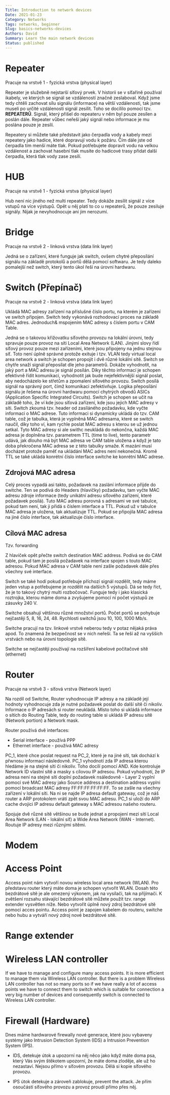 ```yaml
---
Title: Introduction to network devices
Date: 2021-01-23
Category: Networks
Tags: networks, beginner
Slug: basics-networks-devices
Authors: David
Summary: Learn the main network devices
Status: published
---
```




# Repeater

Pracuje na vrstvě 1 - fyzická vrstva (physical layer)

Repeater je služebně nejstarší síťový prvek. V historii se v síťařině používal ikabely, ve kterých se signál se vzdáleností značně zeslaboval. Když jsme tedy chtěli zachovat sílu signálu (informace) na větší vzdálenosti, tak jsme museli po určité vzdálenosti signál zesílit. Toho se docílilo pomocí tzv. **REPEATERŮ**. Signál, který přišel do repeateru v něm byl pouze zesílen a poslán dále. Repeater vůbec neřeší jaký signál nebo informace je mu poslána pouze je zesílí.

Repeatery si můžete také představit jako čerpadla vody a kabely mezi repeatery jako hadice, které dopravují vodu k požáru. Čím dále jste od čerpadla tím menší máte tlak. Pokud potřebujete dopravit vodu na velkou vzdálenost a zachovat hasební tlak musíte do hadicové trasy přidat další čerpadla, která tlak vody zase zesílí.

# HUB

Pracuje na vrstvě 1 - fyzická vrstva (physical layer)

Hub není nic jiného než multi repeater. Tedy dokáže zesílit signál z více vstupů na více výstupů. Opět u něj platí to co u repeaterů, že pouze zesiluje signály. Nijak je nevyhodnocuje ani jim nerozumí.

# Bridge

Pracuje na vrstvě 2 - linková vrstva (data link layer)

Jedná se o zařízení, které funguje jak switch, ovšem chytré přeposílání signálu na základě protokolů a portů dělá pomocí softwaru. Je tedy daleko pomalejší než switch, který tento úkol řeší na úrovni hardwaru.

# Switch (Přepínač)

Pracuje na vrstvě 2 - linková vrstva (data link layer)

Ukládá MAC adresy zařízení na příslušné číslo portu, na kterém je zařízení ve switch připojen. Switch tedy vykonává rozhodovací proces na základě MAC adres. Jednoduch& mspojením MAC adresy s číslem portu v CAM Table.

Jedná se o takovou křižovatku síťového provozu na lokální úrovni, tedy spravuje pouze provoz na síti Local Area Network (LAN). Jinými slovy řídí síťový provoz pouze mezi zařízeními, které jsou připojeny na jednu stejnou síť. Toto není úplně správné protože exituje i tzv. VLAN tedy virtual local area network a switch je schopen propojit i dvě různé lokální sítě. Switch se chytře snaží signál přeposílat dle jeho parametrů. Dokáže vyhodnotit, na jaký port a MAC adresu je signál posílán. Díky těchto informací je schopen efektivně řídit komunikaci, vyhodnotit jak bude nejefektivnější signál poslat, aby nedocházelo ke střetům a zpomalení síťového provozu. Switch posílá signál na správný port, čímž komunikaci zefektivňuje.
Logika přeposílání signálu je řešena na úrovni hardwaru pomocí chytrých obvodů ASICs (Application Specific Integrated Circuits). Switch je schopen se učit na základě toho, že ví kde jsou síťová zařízení, kde jsou jejich MAC adresy v síti. Switch zkoumá tzv. header od zasíláného požadavku, kde vyčte informaci o MAC adrese. Tuto informaci si dynamicky ukládá do tzv. CAM table, což je tabulka, která je vyplněná MAC adresama, které se switch naučil, díky toho ví, kam rychle poslat MAC adresu s kterou se už jednou setkal. Tyto MAC adresy si ale swithc neukládá do nekončna, každá MAC adresa je doplněna tzv. parametrem TTL (time to live), tento parametr udává, jak dlouho má být MAC adresa ve CAM table uložena a když je tato doba překročena MAC adresa se z této tabulky smaže. K mazání musí docházet protože paměť na ukládání MAC adres není nekonečná. Kromě TTL se také ukládá konrétní číslo interface switche ke konrétní MAC adrese.


## Zdrojová MAC adresa

Celý proces vypadá asi takto, požadavek na zaslání informace přijde do switche. Ten se podívá do Headers (hlavičky) požadavku, tam vyčte MAC adresu zdroje informace (tedy unikátní adresu síťového zařízení, které požadavek posílá). Tuto MAC adresu porovná s adresami ve své tabulce, pokud tam není, tak ji přidá s číslem interface a TTL. Pokud už v tabulce MAC adresa je uložena, tak aktualizuje TTL. Pokud se připojila MAC adresa na jiné číslo interface, tak aktualizuje číslo interface.

## Cílová MAC adresa

Tzv. forwarding

Z hlaviček opět přečte switch destination MAC address. Podívá se do CAM table, pokud tam je posílá požadavek na interface spojen s touto MAC adresou. Pokud MAC adresa v CAM table není zašle požadavek dále přes všechny své interface.

Switch se také hodí pokud potřebuje příchozí signál rozdělit, tedy máme jeden vstup a potřebujeme je rozdělit na dalších 5 výstupů. Dá se tedy říct, že je to takový chytrý multi rozbočovač. Funguje tedy i jako klasická roztrojka, kterou máme doma a zvyšujeme pomocí ní počet výstupů ze zásuvky 240 V.

Switche obsahují většinou různé množství portů. Počet portů se pohybuje nejčastěji 5, 8, 16, 24, 48. Rychlosti switchů jsou 10, 100, 1000 Mb/s.

Switche pracují na tzv. linkové vrstvě neberou tedy v potaz nějaká práva apod. To znamená že bezpečnost se v nich neřeší. Ta se řeší až na vyšších vrstvách nebo na úrovni topologie sítě.

Switche se nejčastěji používají na rozšíření kabelové počítačové sítě (ethernet)

# Router

Pracuje na vrstvě 3 - síťová vrstva (Network layer)

Na rozdíl od Switche, Router vyhodnocuje IP adresy a na základě její hodnoty vyhodnocuje zda je nutné požadavek poslat do další sítě či nikoliv. Informace o IP adresách si router neukládá. Místo toho si ukládá informace o sítích do Routing Table, tedy do routing table si ukládá IP adresu sítě (Network portion) a Network mask.

Router používá dvě interfaces:

* Serial interface - používá PPP
* Ethernet interface - používá MAC adresy

PC_1, které chce poslat request na PC_2, které je na jiné síti, tak dochází k přwnosu informací následovně. PC_1 vyhodnotí zda IP adresa kterou hledáme je na stejné síti či nikoliv. Toho docílí pomocí AND. Kde kontroluje Network ID vlastní sítě a masky s cílovou IP adresou. Pokud vyhodnotí, že IP adresa není na stejné síti doplní požadavek nsáledovně - Layer 2 vyplní pomocí své MAC adresy jako Source address a destination address vyplni pomocí broadcast MAC adresy FF:FF:FF:FF:FF:FF. To se zašle na všechny zařízení v lokální síti. Na ni se najde IP adresa default gateway, což je náš router a ARP protokolem vrátí zpět svou MAC adresu. PC_1 si uloží do ARP cache dvojici IP adresu default gateway s MAC adresou našeho routeru.

Spojuje dvě různé sítě většinou se bude jednat a propojení mezi sítí Local Area Network (LAN - lokální síť) a Wide Area Network (WAN - Internet).
Routuje IP adresy mezi různými sítěmi.

# Modem

# Access Point

Access point nám vytvoří novou wireless local area network (WLAN). Pro představu router který máte doma je schopen vytvořit WLAN. Dosah této bezdrátové sítě je ale omezený výkonem, jak na vysílači, tak na příjímači. K zvětšení rozsahu stávající bezdrátové sítě můžete použít tzv. range extender vysvětlen níže. Nebo vytvořit úplně nový zdroj bezdrátové sítě pomocí acces pointu. Access point je zapojen kabelem do routeru, switche nebo hubu a vytváří nový zdroj nové bezdrátové sítě.

# Range extender

# Wireless LAN controller

If we have to manage and configure many access points. It is more efficient to manage them via Wireless LAN controller. But there is a problem Wireless LAN controller has not so many ports so if we have really a lot of access points we have to connect them to switch which is suitable for connection a very big number of devices and consequently switch is connected to Wireless LAN controller.

# Firewall (Hardware)

Dnes máme hardwarové firewally nové generace, které jsou vybaveny systémy jako Intrusion Detection System (IDS) a Intrusion Prevention System (IPS).

- IDS, detekuje útok a upozorní na něj něco jako když máte doma psa, který Vás svým štěkotem upozorní, že máte doma zloděje, ale už ho nezastaví. Nejsou přímo v síťovém provozu. Dělá si kopie síťového provozu.

- IPS útok detekuje a zároveň zablokuje, prevent the attack. Je přím osoučástí síťového provozu a provoz proudí přímo přes něj.